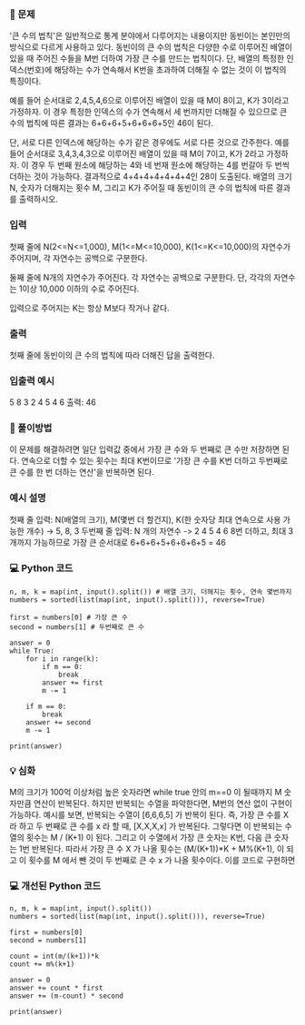 ### 🔔 문제

'큰 수의 법칙'은 일반적으로 통계 분야에서 다루어지는 내용이지만 동빈이는 본인만의 방식으로 다르게 사용하고 있다. 동빈이의 큰 수의 법칙은 다양한 수로 이루어진 배열이 있을 때 주어진 수들을 M번 더하여 가장 큰 수를 만드는 법칙이다. 단, 배열의 특정한 인덱스(번호)에 해당하는 수가 연속해서 K번을 초과하여 더해질 수 없는 것이 이 법칙의 특징이다.

예를 들어 순서대로 2,4,5,4,6으로 이루어진 배열이 있을 때 M이 8이고, K가 3이라고 가정하자. 이 경우 특정한 인덱스의 수가 연속해서 세 번까지만 더해질 수 있으므로 큰 수의 법칙에 따른 결과는 6+6+6+5+6+6+6+5인 46이 된다.

단, 서로 다른 인덱스에 해당하는 수가 같은 경우에도 서로 다른 것으로 간주한다. 예를 들어 순서대로 3,4,3,4,3으로 이루어진 배열이 있을 때 M이 7이고, K가 2라고 가정하자. 이 경우 두 번째 원소에 해당하는 4와 네 번재 원소에 해당하는 4를 번갈아 두 번씩 더하는 것이 가능하다. 결과적으로 4+4+4+4+4+4+4인 28이 도출된다. 배열의 크기 N, 숫자가 더해지는 횟수 M, 그리고 K가 주어질 때 동빈이의 큰 수의 법칙에 따른 결과를 출력하시오.

  

### 입력

첫째 줄에 N(2<=N<=1,000), M(1<=M<=10,000), K(1<=K<=10,000)의 자연수가 주어지며, 각 자연수는 공백으로 구분한다.

둘째 줄에 N개의 자연수가 주어진다. 각 자연수는 공백으로 구분한다. 단, 각각의 자연수는 1이상 10,000 이하의 수로 주어진다.

입력으로 주어지는 K는 항상 M보다 작거나 같다.

### 출력

첫째 줄에 동빈이의 큰 수의 법칙에 따라 더해진 답을 출력한다.

### 입출력 예시
5 8 3
2 4 5 4 6
출력: 46

### 🎯 풀이방법

이 문제를 해결하려면 일단 입력값 중에서 가장 큰 수와 두 번째로 큰 수만 저장하면 된다. 연속으로 더할 수 있는 횟수는 최대 K번이므로  '가장 큰 수를 K번 더하고 두번째로 큰 수를 한 번 더하는 연산'을 반복하면 된다.


### 예시 설명
첫째 줄 입력: N(배열의 크기), M(몇번 더 할건지), K(한 숫자당 최대 연속으로 사용 가능한 개수) -> 5, 8, 3
두번째 줄 입력: N 개의 자연수 -> 2 4 5 4 6
8번 더하고, 최대 3개까지 가능하므로 가장 큰 순서대로 6+6+6+5+6+6+6+5 = 46

### 💻 Python 코드
```null
n, m, k = map(int, input().split()) # 배열 크기, 더해지는 횟수, 연속 몇번까지
numbers = sorted(list(map(int, input().split())), reverse=True)

first = numbers[0] # 가장 큰 수
second = numbers[1] # 두번째로 큰 수

answer = 0
while True:
    for i in range(k):
        if m == 0:
            break
        answer += first
        m -= 1

    if m == 0:
        break
    answer += second
    m -= 1

print(answer)
```

### 💡 심화
M의 크기가 100억 이상처럼 높은 숫자라면 while true 안의 m==0 이 될때까지 M 숫자만큼 연산이 반복된다. 하지만 반복되는 수열을 파악한다면, M번의 연산 없이 구현이 가능하다. 예시를 보면, 반복되는 수열이 [6,6,6,5] 가 반복이 된다. 
즉, 가장 큰 수를 X 라 하고 두 번째로 큰 수를 x 라 할 때, [X,X,X,x] 가 반복된다. 그렇다면 이 반복되는 수열의 횟수는 M / (K+1) 이 된다. 그리고 이 수열에서 가장 큰 숫자는 K번, 다음 큰 숫자는 1번 반복된다. 
따라서 가장 큰 수 X 가 나올 횟수는 (M/(K+1))*K + M%(K+1), 이 되고 이 횟수를 M 에서 뺀 것이 두 번째로 큰 수 x 가 나올 횟수이다. 이를 코드로 구현하면

### 💻 개선된 Python 코드

```null
n, m, k = map(int, input().split())
numbers = sorted(list(map(int, input().split())), reverse=True)

first = numbers[0]
second = numbers[1]

count = int(m/(k+1))*k
count += m%(k+1)

answer = 0
answer += count * first
answer += (m-count) * second

print(answer)
```